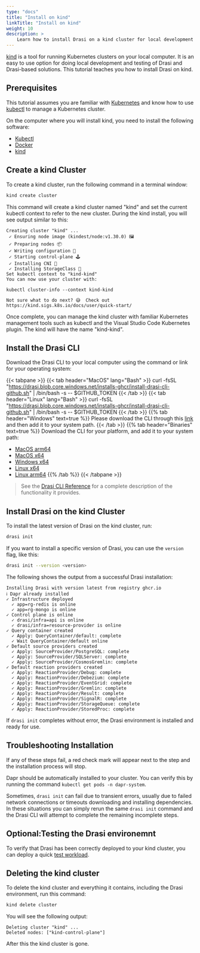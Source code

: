 ```yaml
---
type: "docs"
title: "Install on kind"
linkTitle: "Install on kind"
weight: 10
description: >
    Learn how to install Drasi on a kind cluster for local development and testing
---
```


[kind](https://kind.sigs.k8s.io/) is a tool for running Kubernetes clusters on your local computer. It is an easy to use option for doing local development and testing of Drasi and Drasi-based solutions. This tutorial teaches you how to install Drasi on kind.

## Prerequisites
This tutorial assumes you are familiar with [Kubernetes](https://kubernetes.io/) and know how to use [kubectl](https://kubernetes.io/docs/tasks/tools/#kubectl) to manage a Kubernetes cluster.

On the computer where you will install kind, you need to install the following software:
- [Kubectl](https://kubernetes.io/docs/tasks/tools/#kubectl)
- [Docker](https://www.docker.com/)
- [kind](https://kind.sigs.k8s.io/docs/user/quick-start/)

## Create a kind Cluster
To create a kind cluster, run the following command in a terminal window: 

```bash
kind create cluster
```

This command will create a kind cluster named "kind" and set the current kubectl context to refer to the new cluster. During the kind install, you will see output similar to this:

```
Creating cluster "kind" ...
 ✓ Ensuring node image (kindest/node:v1.30.0) 🖼
 ✓ Preparing nodes 📦
 ✓ Writing configuration 📜
 ✓ Starting control-plane 🕹️
 ✓ Installing CNI 🔌
 ✓ Installing StorageClass 💾
Set kubectl context to "kind-kind"
You can now use your cluster with:

kubectl cluster-info --context kind-kind

Not sure what to do next? 😅  Check out https://kind.sigs.k8s.io/docs/user/quick-start/
```

Once complete, you can manage the kind cluster with familiar Kubernetes management tools such as kubectl and the Visual Studio Code Kubernetes plugin. The kind will have the name "kind-kind".

## Install the Drasi CLI
Download the Drasi CLI to your local computer using the command or link for your operating system:

{{< tabpane >}}
{{< tab header="MacOS" lang="Bash" >}}
curl -fsSL "https://drasi.blob.core.windows.net/installs-ghcr/install-drasi-cli-github.sh" | /bin/bash -s -- $GITHUB_TOKEN
{{< /tab >}}
{{< tab header="Linux" lang="Bash" >}}
curl -fsSL "https://drasi.blob.core.windows.net/installs-ghcr/install-drasi-cli-github.sh" | /bin/bash -s -- $GITHUB_TOKEN
{{< /tab >}}
{{% tab header="Windows" text=true %}}
Please download the CLI through this [link](https://github.com/project-drasi/drasi-platform/releases/download/v0.1.0/drasi-windows-x64.exe) and then add it to your system path.
{{< /tab >}}
{{% tab header="Binaries" text=true %}}
Download the CLI for your platform, and add it to your system path:
- [MacOS arm64](https://github.com/project-drasi/drasi-platform/releases/download/v0.1.0/drasi-darwin-arm64)
- [MacOS x64](https://github.com/project-drasi/drasi-platform/releases/download/v0.1.0/drasi-darwin-x64)
- [Windows x64](https://github.com/project-drasi/drasi-platform/releases/download/v0.1.0/drasi-windows-x64.exe)
- [Linux x64](https://github.com/project-drasi/drasi-platform/releases/download/v0.1.0/drasi-linux-x64)
- [Linux arm64](https://github.com/project-drasi/drasi-platform/releases/download/v0.1.0/drasi-linux-arm64)
{{% /tab %}}
{{< /tabpane >}}

> See the [Drasi CLI Reference](/reference/command-line-interface/) for a complete description of the functionality it provides.

## Install Drasi on the kind Cluster
To install the latest version of Drasi on the kind cluster, run:

```bash
drasi init
```

If you want to install a specific version of Drasi, you can use the `version` flag, like this:

```bash
drasi init --version <version>
```

The following shows the output from a successful Drasi installation:

```
Installing Drasi with version latest from registry ghcr.io
ℹ Dapr already installed
✓ Infrastructure deployed
  ✓ app=rg-redis is online
  ✓ app=rg-mongo is online
✓ Control plane is online
  ✓ drasi/infra=api is online
  ✓ drasi/infra=resource-provider is online
✓ Query container created
  ✓ Apply: QueryContainer/default: complete
  ✓ Wait QueryContainer/default online
✓ Default source providers created
  ✓ Apply: SourceProvider/PostgreSQL: complete
  ✓ Apply: SourceProvider/SQLServer: complete
  ✓ Apply: SourceProvider/CosmosGremlin: complete
✓ Default reaction providers created
  ✓ Apply: ReactionProvider/Debug: complete
  ✓ Apply: ReactionProvider/Debezium: complete
  ✓ Apply: ReactionProvider/EventGrid: complete
  ✓ Apply: ReactionProvider/Gremlin: complete
  ✓ Apply: ReactionProvider/Result: complete
  ✓ Apply: ReactionProvider/SignalR: complete
  ✓ Apply: ReactionProvider/StorageQueue: complete
  ✓ Apply: ReactionProvider/StoredProc: complete
```

If `drasi init` completes without error, the Drasi environment is installed and ready for use.

## Troubleshooting Installation
If any of these steps fail, a red check mark will appear next to the step and the installation process will stop. 

Dapr should be automatically installed to your cluster. You can verify this by running the command `kubectl get pods -n dapr-system`. 

Sometimes, `drasi init` can fail due to transient errors, usually due to failed network connections or timeouts downloading and installing dependencies. In these situations you can simply rerun the same `drasi init` command and the Drasi CLI will attempt to complete the remaining incomplete steps.

## Optional:Testing the Drasi environemnt
To verify that Drasi has been correctly deployed to your kind cluster, you can deploy a quick [test workload](/how-to-guides/installation/test-installation.md).

## Deleting the kind cluster
To delete the kind cluster and everything it contains, including the Drasi environment, run this command:

```bash
kind delete cluster
```

You will see the following output:

```
Deleting cluster "kind" ...
Deleted nodes: ["kind-control-plane"]
```

After this the kind cluster is gone.